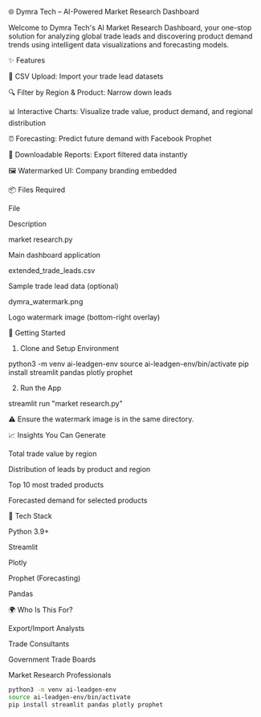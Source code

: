 🌐 Dymra Tech – AI-Powered Market Research Dashboard

Welcome to Dymra Tech's AI Market Research Dashboard, your one-stop solution for analyzing global trade leads and discovering product demand trends using intelligent data visualizations and forecasting models.

✨ Features

📄 CSV Upload: Import your trade lead datasets

🔍 Filter by Region & Product: Narrow down leads

📊 Interactive Charts: Visualize trade value, product demand, and regional distribution

⏰ Forecasting: Predict future demand with Facebook Prophet

🔄 Downloadable Reports: Export filtered data instantly

🖼️ Watermarked UI: Company branding embedded

📦 Files Required

File

Description

market research.py

Main dashboard application

extended_trade_leads.csv

Sample trade lead data (optional)

dymra_watermark.png

Logo watermark image (bottom-right overlay)

🚀 Getting Started

1. Clone and Setup Environment

python3 -m venv ai-leadgen-env
source ai-leadgen-env/bin/activate
pip install streamlit pandas plotly prophet

2. Run the App

streamlit run "market research.py"

⚠️ Ensure the watermark image is in the same directory.

📈 Insights You Can Generate

Total trade value by region

Distribution of leads by product and region

Top 10 most traded products

Forecasted demand for selected products

🔧 Tech Stack

Python 3.9+

Streamlit

Plotly

Prophet (Forecasting)

Pandas

🌍 Who Is This For?

Export/Import Analysts

Trade Consultants

Government Trade Boards

Market Research Professionals

```bash
python3 -m venv ai-leadgen-env
source ai-leadgen-env/bin/activate
pip install streamlit pandas plotly prophet
